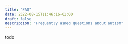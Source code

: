 ```yaml
---
title: "FAQ"
date: 2022-08-15T11:46:16+01:00
draft: false
description: "Frequently asked questions about autism"
---
```


todo